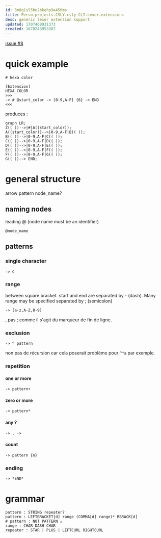 ```yaml
---
id: 3m8g1sl5bu2bkehp9a456ms
title: Perso.projects.CSLY.csly-CLI.Lexer.extensions
desc: generic lexer extension support
updated: 1707468931373
created: 1670243953387
---
```



[issue #8](https://github.com/b3b00/cslycli/issues/8)

# quick example

```
# hexa color 

[Extension]
HEXA_COLOR 
>>>
-> # @start_color -> [0-9,A-F] {6} -> END
<<<
```
produces :

```mermaid
graph LR;
Z(( ))-->|#|A((start_color));
A((start_color))-->|0-9,A-F|B(( ));
B(( ))-->|0-9,A-F|C(( ));
C(( ))-->|0-9,A-F|D(( ));
D(( ))-->|0-9,A-F|E(( ));
E(( ))-->|0-9,A-F|F(( ));
F(( ))-->|0-9,A-F|G(( ));
G(( ))--> END;
```

# general structure

arrow pattern node_name?


## naming nodes

leading @ (node name must be an identifier)

```
@node_name
```

## patterns

### single character

```
-> C 
```

### range

between square bracket. start and end are separated by - (dash). Many range may be specified separated by ; (semicolon)

```
-> [a-z,A-Z,0-9] 
```
, pas ; comme il s'agit du marqueur de fin de ligne.

### exclusion

```
-> ^ pattern
```

non pas de récursion car cela poserait problème pour ```^^a``` par exemple. 


### repetition

#### one or more

```
-> pattern+
```

#### zero or more

```
-> pattern*
```

#### any ?
```
-> . ->
```

#### count

```
-> pattern {n}
```


### ending 

```
-> *END*
```


# grammar

```
pattern : STRING repeater?
pattern : LEFTBRACKET[d] range (COMMA[d] range)* RBRACK[d]
# pattern : NOT PATTERN ⚠️ 
range : CHAR DASH CHAR
repeater : STAR | PLUS | LEFTCURL RIGHTCURL
```
